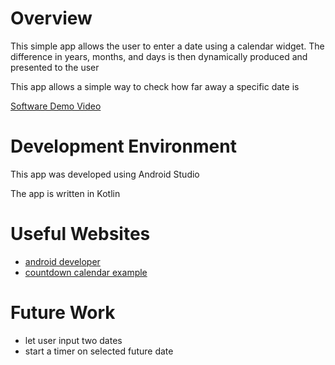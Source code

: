 # Overview

This simple app allows the user to enter a date using a calendar widget.  The difference in years, months, and days is then dynamically produced and presented to the user

This app allows a simple way to check how far away a specific date is


[Software Demo Video](https://www.youtube.com/watch?v=fNPwTYMr-Qs)

# Development Environment

This app was developed using Android Studio

The app is written in Kotlin

# Useful Websites

* [android developer](https://developer.android.com/guide)
* [countdown calendar example](https://www.youtube.com/watch?v=BV3ijYdVOfI)

# Future Work

* let user input two dates
* start a timer on selected future date

